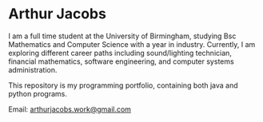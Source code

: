 # Arthur Jacobs

I am a full time student at the University of Birmingham, studying Bsc Mathematics and Computer Science with a year in industry.
Currently, I am exploring different career paths including sound/lighting technician, financial mathematics, software engineering, and computer systems administration.

This repository is my programming portfolio, containing both java and python programs.

Email: arthurjacobs.work@gmail.com

